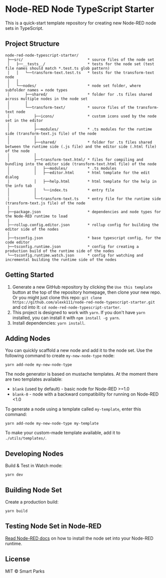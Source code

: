 # Node-RED Node TypeScript Starter

This is a quick-start template repository for creating new Node-RED node sets in TypeScript.

## Project Structure

```
node-red-node-typescript-starter/
 ├──src/                             * source files of the node set
 │   ├──__tests__/                   * tests for the node set (test file names should match *.test.ts glob pattern)
 │   │   └──transform-text.test.ts   * tests for the transform-text node
 │   │
 │   └──nodes/                       * node set folder, where subfolder names = node types
 │       ├──shared/                  * folder for .ts files shared across multiple nodes in the node set
 │       │
 │       └──transform-text/          * source files of the transform-text node
 │           ├──icons/               * custom icons used by the node set in the editor
 │           │
 │           ├──modules/             * .ts modules for the runtime side (transform-text.js file) of the node
 │           │
 │           ├──shared/              * folder for .ts files shared between the runtime side (.js file) and the editor side (.html file) of the node
 │           │
 │           ├──transform-text.html/ * files for compiling and bundling into the editor side (transform-text.html file) of the node
 │           │   ├──modules/         * .ts modules
 │           │   ├──editor.html      * html template for the edit dialog
 │           │   ├──help.html        * html template for the help in the info tab
 │           │   └──index.ts         * entry file
 │           │
 |           └──transform-text.ts    * entry file for the runtime side (transform-text.js file) of the node
 |
 ├──package.json                     * dependencies and node types for the Node-RED runtime to load
 |
 ├──rollup.config.editor.json        * rollup config for building the editor side of the nodes
 |
 ├──tsconfig.json                    * base typescript config, for the code editor
 ├──tsconfig.runtime.json            * config for creating a production build of the runtime side of the nodes
 └──tsconfig.runtime.watch.json      * config for watching and incremental building the runtime side of the nodes
```

## Getting Started

1. Generate a new GitHub repository by clicking the `Use this template` button at the top of the repository homepage, then clone your new repo. Or you might just clone this repo: `git clone https://github.com/alexk111/node-red-node-typescript-starter.git` and cd into it: `cd node-red-node-typescript-starter`.
2. This project is designed to work with `yarn`. If you don't have `yarn` installed, you can install it with `npm install -g yarn`.
3. Install dependencies: `yarn install`.

## Adding Nodes

You can quickly scaffold a new node and add it to the node set. Use the following command to create `my-new-node-type` node:

```
yarn add-node my-new-node-type
```

The node generator is based on mustache templates. At the moment there are two templates available:

- `blank` (used by default) - basic node for Node-RED >=1.0
- `blank-0` - node with a backward compatibility for running on Node-RED <1.0

To generate a node using a template called `my-template`, enter this command:

```
yarn add-node my-new-node-type my-template
```

To make your custom-made template available, add it to `./utils/templates/`.

## Developing Nodes

Build & Test in Watch mode:

```
yarn dev
```

## Building Node Set

Create a production build:

```
yarn build
```

## Testing Node Set in Node-RED

[Read Node-RED docs](https://nodered.org/docs/creating-nodes/first-node#testing-your-node-in-node-red) on how to install the node set into your Node-RED runtime.

## License

MIT © Smart Parks 
